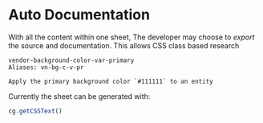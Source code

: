 # Auto Documentation

With all the content within one sheet, The developer may choose to _export_ the
source and documentation. This allows CSS class based research

    vendor-background-color-var-primary
    Aliases: vn-bg-c-v-pr

    Apply the primary background color `#111111` to an entity

Currently the sheet can be generated with:

```js
cg.getCSSText()
```